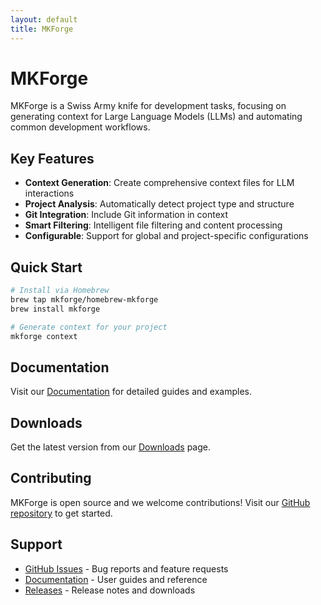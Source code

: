 ```yaml
---
layout: default
title: MKForge
---
```


# MKForge

MKForge is a Swiss Army knife for development tasks, focusing on generating context for Large Language Models (LLMs) and automating common development workflows.

## Key Features

- **Context Generation**: Create comprehensive context files for LLM interactions
- **Project Analysis**: Automatically detect project type and structure
- **Git Integration**: Include Git information in context
- **Smart Filtering**: Intelligent file filtering and content processing
- **Configurable**: Support for global and project-specific configurations

## Quick Start

```bash
# Install via Homebrew
brew tap mkforge/homebrew-mkforge
brew install mkforge

# Generate context for your project
mkforge context
```

## Documentation

Visit our [Documentation](/docs) for detailed guides and examples.

## Downloads

Get the latest version from our [Downloads](/releases) page.

## Contributing

MKForge is open source and we welcome contributions! Visit our [GitHub repository](https://github.com/mkforge/mkforge) to get started.

## Support

- [GitHub Issues](https://github.com/mkforge/mkforge/issues) - Bug reports and feature requests
- [Documentation](/docs) - User guides and reference
- [Releases](https://mkforge.github.io/releases) - Release notes and downloads